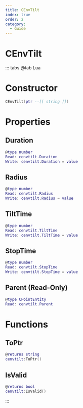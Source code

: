 ```yaml
---
title: CEnvTilt
index: true
order: 2
category:
  - Guide
---
```


# CEnvTilt

::: tabs
@tab Lua
# Constructor
```lua
CEnvTilt(ptr --[[ string ]])
```
# Properties
## Duration 
```lua
@type number
Read: cenvtilt.Duration
Write: cenvtilt.Duration = value
```
## Radius 
```lua
@type number
Read: cenvtilt.Radius
Write: cenvtilt.Radius = value
```
## TiltTime 
```lua
@type number
Read: cenvtilt.TiltTime
Write: cenvtilt.TiltTime = value
```
## StopTime 
```lua
@type number
Read: cenvtilt.StopTime
Write: cenvtilt.StopTime = value
```
## Parent (Read-Only)
```lua
@type CPointEntity
Read: cenvtilt.Parent
```
# Functions
## ToPtr
```lua
@returns string
cenvtilt:ToPtr()
```
## IsValid
```lua
@returns bool
cenvtilt:IsValid()
```

:::